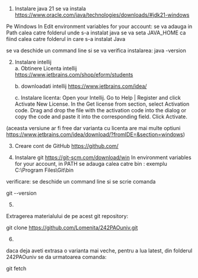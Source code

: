 1. Instalare java 21
 se va instala
 https://www.oracle.com/java/technologies/downloads/#jdk21-windows

  Pe Windows
 In Edit environment variables for your account:
 se va adauga in Path calea catre folderul unde s-a instalat java
 se va seta JAVA_HOME ca fiind calea catre folderul in care s-a instalat Java

 se va deschide un command line si se va verifica instalarea:
 java -version

2. Instalare intellij  
   a. Obtinere Licenta intellij
    https://www.jetbrains.com/shop/eform/students
   
   b. downloadati intellij
   https://www.jetbrains.com/idea/

   c. Instalare licenta:
     Open your Intellij.
     Go to Help | Register and click Activate New License.
     In the Get license from section, select Activation code.
     Drag and drop the file with the activation code into the dialog or copy the code and paste it into the corresponding field.
     Click Activate.

 (aceasta versiune ar fi free dar varianta cu licenta are mai multe optiuni
 https://www.jetbrains.com/idea/download/?fromIDE=&section=windows)
 
3. Creare cont de GitHub
 https://github.com/

4. Instalare git
 https://git-scm.com/download/win
 In environment variables for your account, in PATH se adauga calea catre bin : exemplu C:\Program Files\Git\bin

 verificare: se deschide un command line si se scrie comanda
 
 git --version

5.
Extragerea materialului de pe acest git repository:

git clone https://github.com/Lomenita/242PAOuniv.git

6.
daca deja aveti extrasa o varianta mai veche, pentru a lua latest, din folderul 242PAOuniv se da urmatoarea comanda:

git fetch